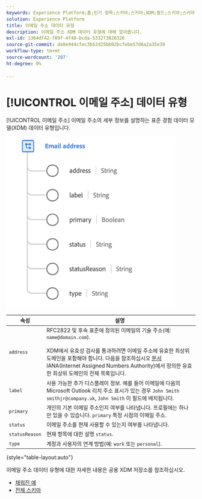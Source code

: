 ```yaml
---
keywords: Experience Platform;홈;인기 항목;스키마;스키마;XDM;필드;스키마;스키마;이메일 주소;xdm:emailAddress;이메일;이메일 주소;데이터 유형;데이터 유형;데이터 유형;
solution: Experience Platform
title: 이메일 주소 데이터 유형
description: 이메일 주소 XDM 데이터 유형에 대해 알아봅니다.
exl-id: 1364df42-f89f-4f48-bcda-5332f3828326
source-git-commit: de8e944cfec3b52d25bb02bcfebe57d6a2a35e39
workflow-type: tm+mt
source-wordcount: '207'
ht-degree: 0%

---
```


# [!UICONTROL 이메일 주소] 데이터 유형

[!UICONTROL 이메일 주소] 이메일 주소의 세부 정보를 설명하는 표준 경험 데이터 모델(XDM) 데이터 유형입니다.

<img src="../images/data-types/email-address.png" width="450" /><br />

| 속성 | 설명 |
| --- | --- |
| `address` | RFC2822 및 후속 표준에 정의된 이메일의 기술 주소(예: `name@domain.com`).<br><br>XDM에서 유효성 검사를 통과하려면 이메일 주소에 유효한 최상위 도메인을 포함해야 합니다. 다음을 참조하십시오 [문서](https://data.iana.org/TLD/tlds-alpha-by-domain.txt) IANA(Internet Assigned Numbers Authority)에서 정의한 유효한 최상위 도메인의 전체 목록입니다. |
| `label` | 사용 가능한 추가 디스플레이 정보. 예를 들어 이메일에 다음의 Microsoft Outlook 리치 주소 표시가 있는 경우 `John Smith smithjr@company.uk`, `John Smith` 이 필드에 배치됩니다. |
| `primary` | 개인의 기본 이메일 주소인지 여부를 나타냅니다. 프로필에는 하나만 있을 수 있습니다. `primary` 특정 시점의 이메일 주소. |
| `status` | 이메일 주소를 현재 사용할 수 있는지 여부를 나타냅니다. |
| `statusReason` | 현재 항목에 대한 설명 `status`. |
| `type` | 계정과 사용자의 연계 방법(예: `work` 또는 `personal`). |

{style="table-layout:auto"}


이메일 주소 데이터 유형에 대한 자세한 내용은 공용 XDM 저장소를 참조하십시오.

* [채워진 예](https://github.com/adobe/xdm/blob/master/components/datatypes/demographic/emailaddress.example.1.json)
* [전체 스키마](https://github.com/adobe/xdm/blob/master/components/datatypes/demographic/emailaddress.schema.json)
